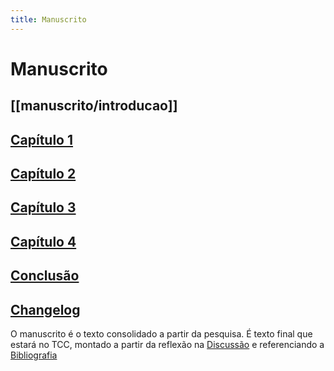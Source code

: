 ```yaml
---
title: Manuscrito
---
```

# Manuscrito

## [[manuscrito/introducao]]

## [Capítulo 1](manuscrito/capitulo1.md)

## [Capítulo 2](manuscrito/capitulo2.md)

## [Capítulo 3](manuscrito/capitulo3.md)

## [Capítulo 4](manuscrito/capitulo4.md)

## [Conclusão](manuscrito/conclusao.md)

## [Changelog](manuscrito/changelog.md)

O manuscrito é o texto consolidado a partir da pesquisa. É texto final que estará no TCC, montado a partir da reflexão na [Discussão](discussão.md) e referenciando a [Bibliografia](bibliografia.md) 
